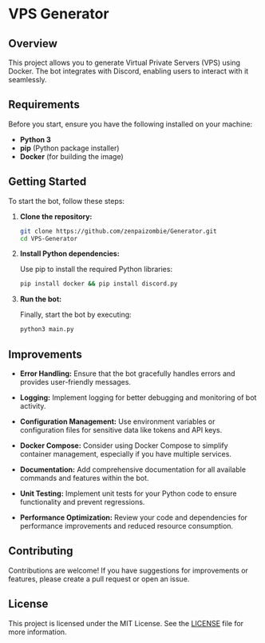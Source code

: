 
# VPS Generator

## Overview

This project allows you to generate Virtual Private Servers (VPS) using Docker. The bot integrates with Discord, enabling users to interact with it seamlessly. 

## Requirements

Before you start, ensure you have the following installed on your machine:

- **Python 3**
- **pip** (Python package installer)
- **Docker** (for building the image)

## Getting Started

To start the bot, follow these steps:

1. **Clone the repository:**

   ```bash
   git clone https://github.com/zenpaizombie/Generator.git
   cd VPS-Generator
   ```
   
2. **Install Python dependencies:**

   Use pip to install the required Python libraries:

   ```bash
   pip install docker && pip install discord.py
   ```

3. **Run the bot:**

   Finally, start the bot by executing:

   ```bash
   python3 main.py
   ```

## Improvements

- **Error Handling:** Ensure that the bot gracefully handles errors and provides user-friendly messages.
  
- **Logging:** Implement logging for better debugging and monitoring of bot activity.
  
- **Configuration Management:** Use environment variables or configuration files for sensitive data like tokens and API keys.
  
- **Docker Compose:** Consider using Docker Compose to simplify container management, especially if you have multiple services.

- **Documentation:** Add comprehensive documentation for all available commands and features within the bot.

- **Unit Testing:** Implement unit tests for your Python code to ensure functionality and prevent regressions.

- **Performance Optimization:** Review your code and dependencies for performance improvements and reduced resource consumption.

## Contributing

Contributions are welcome! If you have suggestions for improvements or features, please create a pull request or open an issue.

## License

This project is licensed under the MIT License. See the [LICENSE](LICENSE) file for more information.

